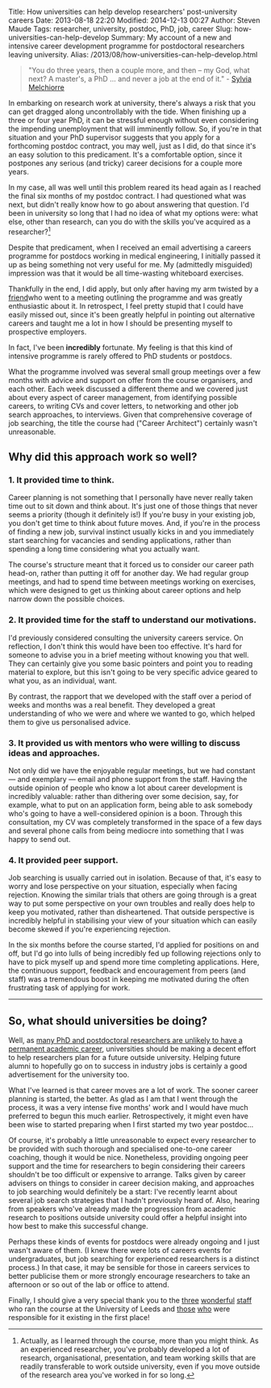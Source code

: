 Title: How universities can help develop researchers' post-university careers
Date: 2013-08-18 22:20
Modified: 2014-12-13 00:27
Author: Steven Maude
Tags: researcher, university, postdoc, PhD, job, career
Slug: how-universities-can-help-develop
Summary: My account of a new and intensive career development programme for postdoctoral researchers leaving university.
Alias: /2013/08/how-universities-can-help-develop.html

> "You do three years, then a couple
> more, and then – my God, what next? A master's, a PhD … and never a
> job at the end of it." - [Sylvia
> Melchiorre](http://www.guardian.co.uk/world/2013/jul/01/jobless-europe-young-qualified)

In embarking on research work at university, there's always a risk that
you can get dragged along uncontrollably with the tide. When finishing
up a three or four year PhD, it can be stressful enough without even
considering the impending unemployment that will imminently follow. So,
if you're in that situation and your PhD supervisor suggests that you
apply for a forthcoming postdoc contract, you may well, just as I did,
do that since it's an easy solution to this predicament. It's a
comfortable option, since it postpones any serious (and tricky) career
decisions for a couple more years.

In my case, all was well until this problem reared its head again as I
reached the final six months of my postdoc contract. I had questioned
what was next, but didn't really know how to go about answering that
question. I'd been in university so long that I had no idea of what my
options were: what else, other than research, can you do with the skills
you've acquired as a researcher?[^1]

Despite that predicament, when I received an email advertising a careers
programme for postdocs working in medical engineering, I initially
passed it up as being something not very useful for me. My (admittedly
misguided) impression was that it would be all time-wasting whiteboard
exercises.

Thankfully in the end, I did apply, but only after having my arm twisted
by a [friend](https://twitter.com/Dr_D_Miles)who went to a meeting
outlining the programme and was greatly enthusiastic about it. In
retrospect, I feel pretty stupid that I could have easily missed out,
since it's been greatly helpful in pointing out alternative careers and
taught me a lot in how I should be presenting myself to prospective
employers.

In fact, I've been **incredibly** fortunate. My feeling is that this kind
of intensive programme is rarely offered to PhD students or postdocs.

What the programme involved was several small group meetings over a few
months with advice and support on offer from the course organisers, and
each other. Each week discussed a different theme and we covered just
about every aspect of career management, from identifying possible
careers, to writing CVs and cover letters, to networking and other job
search approaches, to interviews. Given that comprehensive coverage of
job searching, the title the course had ("Career Architect") certainly
wasn't unreasonable.

## Why did this approach work so well?

### 1. It provided time to think.

Career planning is not something that I personally have never really
taken time out to sit down and think about. It's just one of those
things that never seems a priority (though it definitely is!) If you're
busy in your existing job, you don't get time to think about future
moves. And, if you're in the process of finding a new job, survival
instinct usually kicks in and you immediately start searching for
vacancies and sending applications, rather than spending a long time
considering what you actually want.

The course's structure meant that it forced us to consider our career
path head-on, rather than putting it off for another day. We had regular
group meetings, and had to spend time between meetings working on
exercises, which were designed to get us thinking about career options
and help narrow down the possible choices.

### 2. It provided time for the staff to understand our motivations.

I'd previously considered consulting the university careers service. On
reflection, I don't think this would have been too effective. It's hard
for someone to advise you in a brief meeting without knowing you that
well. They can certainly give you some basic pointers and point you to
reading material to explore, but this isn't going to be very specific
advice geared to what you, as an individual, want.

By contrast, the rapport that we developed with the staff over a period
of weeks and months was a real benefit. They developed a great
understanding of who we were and where we wanted to go, which helped
them to give us personalised advice.

### 3. It provided us with mentors who were willing to discuss ideas and approaches.

Not only did we have the enjoyable regular meetings, but we had constant
— and exemplary — email and phone support from the staff. Having the
outside opinion of people who know a lot about career development is
incredibly valuable: rather than dithering over some decision, say, for
example, what to put on an application form, being able to ask somebody
who's going to have a well-considered opinion is a boon. Through this
consultation, my CV was completely transformed in the space of a few
days and several phone calls from being mediocre into something that I
was happy to send out.

### 4. It provided peer support.

Job searching is usually carried out in isolation. Because of that, it's
easy to worry and lose perspective on your situation, especially when
facing rejection. Knowing the similar trials that others are going
through is a great way to put some perspective on your own troubles and
really does help to keep you motivated, rather than disheartened. That
outside perspective is incredibly helpful in stabilising your view of
your situation which can easily become skewed if you're experiencing
rejection.

In the six months before the course started, I'd applied for positions
on and off, but I'd go into lulls of being incredibly fed up following
rejections only to have to pick myself up and spend more time completing
applications. Here, the continuous support, feedback and encouragement
from peers (and staff) was a tremendous boost in keeping me motivated
during the often frustrating task of applying for work.

* * * * *

## So, what should universities be doing?

Well, as [many PhD and postdoctoral
researchers are unlikely to have a permanent academic
career](http://www.economist.com/node/17723223), universities should be
making a decent effort to help researchers plan for a future outside
university. Helping future alumni to hopefully go on to success in
industry jobs is certainly a good advertisement for the university
too.

What I've learned is that career moves are a lot of work. The sooner
career planning is started, the better. As glad as I am that I went
through the process, it was a very intense five months' work and I would
have much preferred to begun this much earlier. Retrospectively, it
might even have been wise to started preparing when I first started my
two year postdoc...

Of course, it's probably a little unreasonable to expect every
researcher to be provided with such thorough and specialised one-to-one
career coaching, though it would be nice. Nonetheless, providing ongoing
peer support and the time for researchers to begin considering their
careers shouldn't be too difficult or expensive to arrange. Talks given
by career advisers on things to consider in career decision making, and
approaches to job searching would definitely be a start: I've recently
learnt about several job search strategies that I hadn't previously
heard of. Also, hearing from speakers who've already made the
progression from academic research to positions outside university could
offer a helpful insight into how best to make this successful change.

Perhaps these kinds of events for postdocs were already ongoing and I
just wasn't aware of them. (I knew there were lots of careers events for
undergraduates, but job searching for experienced researchers is a
distinct process.) In that case, it may be sensible for those in careers
services to better publicise them or more strongly encourage researchers
to take an afternoon or so out of the lab or office to attend.

Finally, I should give a very special thank you to the
[three](http://www.sddu.leeds.ac.uk/sddu-patricia-gray.html)
[wonderful](https://twitter.com/Penny_Foster1)
[staff](https://twitter.com/RuthWinden) who ran the course at the
University of Leeds and
[those](http://www.imbe.leeds.ac.uk/people/imbe/staff/j.fisher)
[who](http://www.imbe.leeds.ac.uk/people/imbe/staff/j.e.dixon-hardy)
were responsible for it existing in the first place!

[^1]: Actually, as I learned
through the course, more than you might think. As an experienced
researcher, you've probably developed a lot of research, organisational,
presentation, and team working skills that are readily transferable to
work outside university, even if you move outside of the research area
you've worked in for so long.
